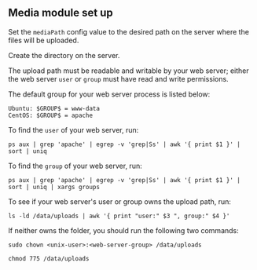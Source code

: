 ## Media module set up 

Set the `mediaPath` config value to the desired path on the server where the files 
will be uploaded.

Create the directory on the server.

The upload path must be readable and writable by your web server; 
either the web server `user` or `group` must have read and write permissions.

The default group for your web server process is listed below:
```
Ubuntu: $GROUP$ = www-data
CentOS: $GROUP$ = apache
```

To find the `user` of your web server, run:
 
`ps aux | grep 'apache' | egrep -v 'grep|Ss' | awk '{ print $1 }' | sort | uniq`

To find the `group` of your web server, run:

`ps aux | grep 'apache' | egrep -v 'grep|Ss' | awk '{ print $1 }' | sort | uniq | xargs groups`

To see if your web server's user or group owns the upload path, run:
 
`ls -ld /data/uploads | awk '{ print "user:" $3 ", group:" $4 }'`

If neither owns the folder, you should run the following two commands:

`sudo chown <unix-user>:<web-server-group> /data/uploads`

`chmod 775 /data/uploads`
